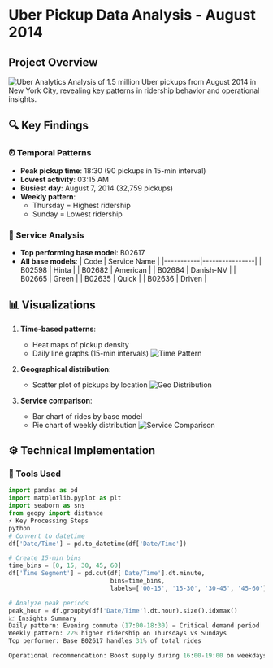 # Uber Pickup Data Analysis - August 2014

## Project Overview
![Uber Analytics](https://via.placeholder.com/800x400?text=Uber+Pickup+Visualization) <!-- Add actual image path later -->
Analysis of 1.5 million Uber pickups from August 2014 in New York City, revealing key patterns in ridership behavior and operational insights.

## 🔍 Key Findings

### ⏰ Temporal Patterns
- **Peak pickup time**: 18:30 (90 pickups in 15-min interval)
- **Lowest activity**: 03:15 AM
- **Busiest day**: August 7, 2014 (32,759 pickups)
- **Weekly pattern**: 
  - Thursday = Highest ridership 
  - Sunday = Lowest ridership

### 🚗 Service Analysis
- **Top performing base model**: B02617
- **All base models**:
  | Code      | Service Name   |
  |-----------|----------------|
  | B02598    | Hinta          |
  | B02682    | American       |
  | B02684    | Danish-NV      |
  | B02665    | Green          |
  | B02635    | Quick          |
  | B02636    | Driven         |

## 📊 Visualizations
1. **Time-based patterns**:
   - Heat maps of pickup density
   - Daily line graphs (15-min intervals)
   ![Time Pattern](https://via.placeholder.com/600x300?text=Time+Pattern+Graph)

2. **Geographical distribution**:
   - Scatter plot of pickups by location
   ![Geo Distribution](https://via.placeholder.com/600x300?text=Geographical+Distribution)

3. **Service comparison**:
   - Bar chart of rides by base model
   - Pie chart of weekly distribution
   ![Service Comparison](https://via.placeholder.com/600x300?text=Service+Comparison)

## ⚙️ Technical Implementation

### 🔧 Tools Used
```python
import pandas as pd
import matplotlib.pyplot as plt
import seaborn as sns
from geopy import distance
⚡ Key Processing Steps
python
# Convert to datetime
df['Date/Time'] = pd.to_datetime(df['Date/Time'])

# Create 15-min bins
time_bins = [0, 15, 30, 45, 60]
df['Time Segment'] = pd.cut(df['Date/Time'].dt.minute, 
                            bins=time_bins, 
                            labels=['00-15', '15-30', '30-45', '45-60'])

# Analyze peak periods
peak_hour = df.groupby(df['Date/Time'].dt.hour).size().idxmax()
📈 Insights Summary
Daily pattern: Evening commute (17:00-18:30) = Critical demand period
Weekly pattern: 22% higher ridership on Thursdays vs Sundays
Top performer: Base B02617 handles 31% of total rides

Operational recommendation: Boost supply during 16:00-19:00 on weekdays


